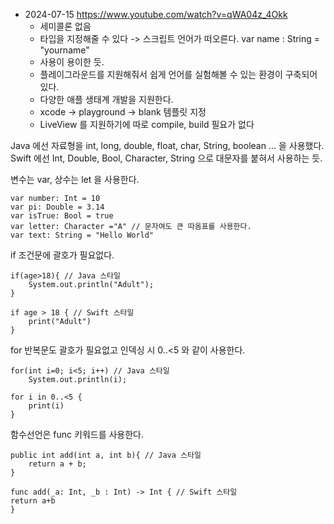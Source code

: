 
* 2024-07-15 
	https://www.youtube.com/watch?v=qWA04z_4Okk
	* 세미콜론 없음
	* 타입을 지정해줄 수 있다 -> 스크립트 언어가 떠오른다. var name : String = "yourname"
	* 사용이 용이한 듯.
	* 플레이그라운드를 지원해줘서 쉽게 언어를 실험해볼 수 있는 환경이 구축되어 있다.
	* 다양한 애플 생태계 개발을 지원한다.
	* xcode -> playground -> blank 템플릿 지정
	* LiveView 를 지원하기에 따로 compile, build 필요가 없다

Java 에선 자료형을 int, long, double, float, char, String, boolean ... 을 사용했다. 
Swift 에선 Int, Double, Bool, Character, String 으로 대문자를 붙혀서 사용하는 듯. 

변수는 var, 상수는 let 을 사용한다. 

	var number: Int = 10
	var pi: Double = 3.14 
	var isTrue: Bool = true
	var letter: Character ="A" // 문자여도 큰 따옴표를 사용한다.
	var text: String = "Hello World"

if 조건문에 괄호가 필요없다. 

	if(age>18){ // Java 스타일
		System.out.println("Adult"); 
	} 
	
	if age > 18 { // Swift 스타일
		print("Adult")
	}

for 반복문도 괄호가 필요없고 인덱싱 시 0..<5 와 같이 사용한다. 

	for(int i=0; i<5; i++) // Java 스타일
		System.out.println(i);

	for i in 0..<5 {
		print(i)
	}

함수선언은 func 키워드를 사용한다. 

	public int add(int a, int b){ // Java 스타일 
		return a + b;
	}

	func add(_a: Int, _b : Int) -> Int { // Swift 스타일
	return a+b
	}

